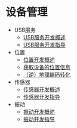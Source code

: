 # 设备管理

- USB服务
  - [USB服务开发概述](usb-overview.md)
  - [USB服务开发指导](usb-guidelines.md)
- 位置
  - [位置开发概述](device-location-overview.md)
  - [获取设备的位置信息](device-location-info.md)
  - [（逆）地理编码转化](device-location-geocoding.md)
- 传感器
  - [传感器开发概述](sensor-overview.md)
  - [传感器开发指导](sensor-guidelines.md)
- 振动
  - [振动开发概述](vibrator-guidelines.md)
  - [振动开发指导](vibrator-guidelines.md)

